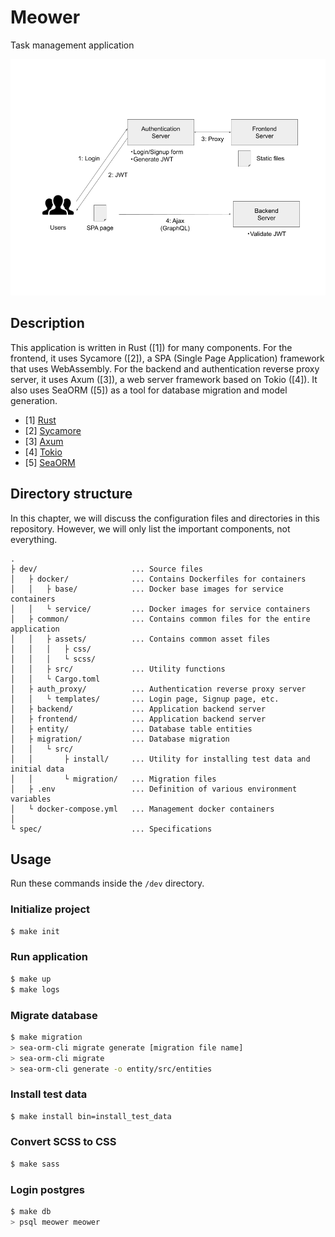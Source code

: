 # Meower

Task management application

![Architecture](./architecture.png)


## Description

This application is written in Rust ([1]) for many components. For the frontend,
it uses Sycamore ([2]), a SPA (Single Page Application) framework that uses
WebAssembly. For the backend and authentication reverse proxy server, it uses
Axum ([3]), a web server framework based on Tokio ([4]). It also uses SeaORM
([5]) as a tool for database migration and model generation.

- [1] [Rust](https://www.rust-lang.org)
- [2] [Sycamore](https://sycamore-rs.netlify.app)
- [3] [Axum](https://github.com/tokio-rs/axum)
- [4] [Tokio](https://tokio.rs)
- [5] [SeaORM](https://www.sea-ql.org/SeaORM)


## Directory structure

In this chapter, we will discuss the configuration files and directories in
this repository. However, we will only list the important components, not
everything.

```
.
├ dev/                     ... Source files
│   ├ docker/              ... Contains Dockerfiles for containers
│   │   ├ base/            ... Docker base images for service containers
│   │   └ service/         ... Docker images for service containers
│   ├ common/              ... Contains common files for the entire application
│   │   ├ assets/          ... Contains common asset files
│   │   │   ├ css/
│   │   │   └ scss/
│   │   ├ src/             ... Utility functions
│   │   └ Cargo.toml
│   ├ auth_proxy/          ... Authentication reverse proxy server
│   │   └ templates/       ... Login page, Signup page, etc.
│   ├ backend/             ... Application backend server
│   ├ frontend/            ... Application backend server
│   ├ entity/              ... Database table entities
│   ├ migration/           ... Database migration
│   │   └ src/
│   │       ├ install/     ... Utility for installing test data and initial data
│   │       └ migration/   ... Migration files
│   ├ .env                 ... Definition of various environment variables
│   └ docker-compose.yml   ... Management docker containers
│
└ spec/                    ... Specifications
```


## Usage

Run these commands inside the `/dev` directory.

### Initialize project

```sh
$ make init
```

### Run application

```sh
$ make up
$ make logs
```

### Migrate database

```sh
$ make migration
> sea-orm-cli migrate generate [migration file name]
> sea-orm-cli migrate
> sea-orm-cli generate -o entity/src/entities
```

### Install test data

```sh
$ make install bin=install_test_data
```

### Convert SCSS to CSS

```sh
$ make sass
```

### Login postgres

```sh
$ make db
> psql meower meower
```
